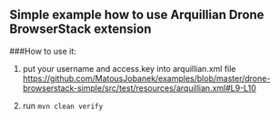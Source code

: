 ## Simple example how to use Arquillian Drone BrowserStack extension

###How to use it:
1) put your username and access.key into arquillian.xml file
https://github.com/MatousJobanek/examples/blob/master/drone-browserstack-simple/src/test/resources/arquillian.xml#L9-L10
 
2) run `mvn clean verify`


